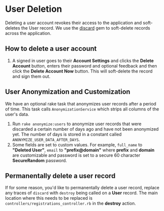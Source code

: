 # User Deletion
Deleting a user account revokes their access to the application and soft-deletes the User record. We use the [discard](https://github.com/jhawthorn/discard) gem to soft-delete records across the application.

## How to delete a user account
1. A signed in user goes to their **Account Settings** and clicks the **Delete Account** button, enters their password and optional feedback and then click the **Delete Account Now** button. This will soft-delete the record and sign them out.

## User Anonymization and Customization
We have an optional rake task that anonymizes user records after a period of time. This task calls `AnonymizationService` which strips all columns of the user's data. 

1. Run `rake anonymize:users` to anonymize user records that were discarded a certain number of days ago and have not been anonymized yet. The number of days is stored in a constant called `ANONYMIZE_USER_DATA_AFTER_DAYS`.
2. Some fields are set to custom values. For example, `full_name` to **"Deleted User"**, `email` to **"prefix@domain"** where **prefix** and **domain** are customizable and password is set to a secure 60 character **SecureRandom** password.

## Permanentally delete a user record
If for some reason, you'd like to permanentally delete a user record, replace any traces of `discard` with `destroy` being called on a **User** record. The main location where this needs to be replaced is `controllers/registrations_controller.rb` in the **destroy** action.